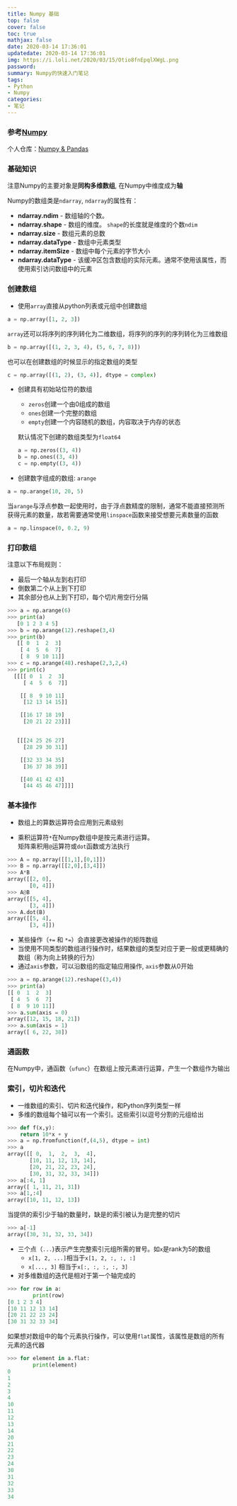 ```yaml
---
title: Numpy 基础
top: false
cover: false
toc: true
mathjax: false
date: 2020-03-14 17:36:01
updatedate: 2020-03-14 17:36:01
img: https://i.loli.net/2020/03/15/Otio8fnEpqlXWgL.png
password:
summary: Numpy的快速入门笔记
tags:
- Python
- Numpy
categories:
- 笔记
---
```


### 参考[Numpy](https://www.numpy.org.cn/user/quickstart.html) 

个人仓库：[Numpy & Pandas](https://github.com/liuyaanng/Numpy-Pandas) 
### 基础知识

注意Numpy的主要对象是**同构多维数组**, 在Numpy中维度成为**轴**

Numpy的数组类是`ndarray`, `ndarray`的属性有：

- **ndarray.ndim** - 数组轴的个数。
- **ndarray.shape** - 数组的维度。 `shape`的长度就是维度的个数`ndim`
- **ndarray.size** - 数组元素的总数
- **ndarray.dataType** - 数组中元素类型
- **ndarray.itemSize** - 数组中每个元素的字节大小
- **ndarray.dataType** - 该缓冲区包含数组的实际元素。通常不使用该属性，而使用索引访问数组中的元素

### 创建数组

- 使用`array`直接从python列表或元组中创建数组

```python
a = np.array([1, 2, 3])
```

`array`还可以将序列的序列转化为二维数组，将序列的序列的序列转化为三维数组

```python
b = np.array([(1, 2, 3, 4), (5, 6, 7, 8)])
```

也可以在创建数组的时候显示的指定数组的类型

```python
c = np.array([(1, 2), (3, 4)], dtype = complex)
```

- 创建具有初始站位符的数组
  - `zeros`创建一个由0组成的数组
  - `ones`创建一个完整的数组
  - `empty`创建一个内容随机的数组，内容取决于内存的状态
  
  默认情况下创建的数组类型为`float64`

  ```python
  a = np.zeros((3, 4))
  b = np.ones((3, 4))
  c = np.empty((3, 4))
  ```

- 创建数字组成的数组: `arange`

```python
a = np.arange(10, 20, 5)
```

当`arange`与浮点参数一起使用时，由于浮点数精度的限制，通常不能直接预测所获得元素的数量，故若需要通常使用`linspace`函数来接受想要元素数量的函数

```python
a = np.linspace(0, 0.2, 9)
```

### 打印数组

注意以下布局规则：

- 最后一个轴从左到右打印
- 倒数第二个从上到下打印
- 其余部分也从上到下打印，每个切片用空行分隔

```python
>>> a = np.arange(6)
>>> print(a)
   [0 1 2 3 4 5]
>>> b = np.arange(12).reshape(3,4)
>>> print(b)
   [[ 0  1  2  3]
    [ 4  5  6  7]
    [ 8  9 10 11]]
>>> c = np.arange(48).reshape(2,3,2,4)
>>> print(c)
  [[[[ 0  1  2  3]
     [ 4  5  6  7]]

    [[ 8  9 10 11]
     [12 13 14 15]]

    [[16 17 18 19]
     [20 21 22 23]]]


   [[[24 25 26 27]
     [28 29 30 31]]

    [[32 33 34 35]
     [36 37 38 39]]

    [[40 41 42 43]
     [44 45 46 47]]]] 
```

### 基本操作

- 数组上的算数运算符会应用到元素级别

- 乘积运算符`*`在Numpy数组中是按元素进行运算。     
矩阵乘积用`@`运算符或`dot`函数或方法执行

```python
>>> A = np.array([[1,1],[0,1]])
>>> B = np.array([[2,0],[3,4]])
>>> A*B
array([[2, 0],
       [0, 4]])
>>> A@B
array([[5, 4],
       [3, 4]])
>>> A.dot(B)
array([[5, 4],
       [3, 4]])
```

- 某些操作（`+=` 和 `*=`）会直接更改被操作的矩阵数组
- 当使用不同类型的数组进行操作时，结果数组的类型对应于更一般或更精确的数组（称为向上转换的行为）
- 通过`axis`参数，可以沿数组的指定轴应用操作, `axis`参数从0开始

```python
>>> a = np.arange(12).reshape((3,4))
>>> print(a)
[[ 0  1  2  3]
 [ 4  5  6  7]
 [ 8  9 10 11]]
>>> a.sum(axis = 0)
array([12, 15, 18, 21])
>>> a.sum(axis = 1)
array([ 6, 22, 38])
```

### 通函数

在Numpy中，通函数（`ufunc`）在数组上按元素进行运算，产生一个数组作为输出

### 索引，切片和迭代

- 一维数组的索引、切片和迭代操作，和Python序列类型一样
- 多维的数组每个轴可以有一个索引。这些索引以逗号分割的元组给出

```python
>>> def f(x,y):
    return 10*x + y
>>> a = np.fromfunction(f,(4,5), dtype = int)
>>> a
array([[ 0,  1,  2,  3,  4],
       [10, 11, 12, 13, 14],
       [20, 21, 22, 23, 24],
       [30, 31, 32, 33, 34]])
>>> a[:4, 1]
array([ 1, 11, 21, 31])
>>> a[1,:4]
array([10, 11, 12, 13])
```

当提供的索引少于轴的数量时，缺是的索引被认为是完整的切片

```python
>>> a[-1]
array([30, 31, 32, 33, 34])
```

- 三个点（`...`)表示产生完整索引元组所需的冒号。如`x`是rank为5的数组
  - `x[1, 2, ...]`相当于`x[1, 2, :, :, :]`
  - `x[..., 3]` 相当于`x[:, :, :, :, 3]`
- 对多维数组的迭代是相对于第一个轴完成的

```python
>>> for row in a:
        print(row)
[0 1 2 3 4]
[10 11 12 13 14]
[20 21 22 23 24]
[30 31 32 33 34]
```

如果想对数组中的每个元素执行操作，可以使用`flat`属性，该属性是数组的所有元素的迭代器
```python
>>> for element in a.flat:
        print(element)
0
1
2
3
4
10
11
12
13
14
20
21
22
23
24
30
31
32
33
34
```




